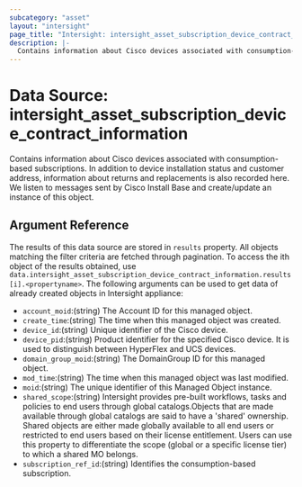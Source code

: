 ```yaml
---
subcategory: "asset"
layout: "intersight"
page_title: "Intersight: intersight_asset_subscription_device_contract_information"
description: |-
  Contains information about Cisco devices associated with consumption-based subscriptions. In addition to device installation status and customer address, information about returns and replacements is also recorded here. We listen to messages sent by Cisco Install Base and create/update an instance of this object.
---
```


# Data Source: intersight_asset_subscription_device_contract_information
Contains information about Cisco devices associated with consumption-based subscriptions. In addition to device installation status and customer address, information about returns and replacements is also recorded here. We listen to messages sent by Cisco Install Base and create/update an instance of this object.
## Argument Reference
The results of this data source are stored in `results` property.
All objects matching the filter criteria are fetched through pagination.
To access the ith object of the results obtained, use `data.intersight_asset_subscription_device_contract_information.results[i].<propertyname>`.
The following arguments can be used to get data of already created objects in Intersight appliance:
* `account_moid`:(string) The Account ID for this managed object. 
* `create_time`:(string) The time when this managed object was created. 
* `device_id`:(string) Unique identifier of the Cisco device. 
* `device_pid`:(string) Product identifier for the specified Cisco device. It is used to distinguish between HyperFlex and UCS devices. 
* `domain_group_moid`:(string) The DomainGroup ID for this managed object. 
* `mod_time`:(string) The time when this managed object was last modified. 
* `moid`:(string) The unique identifier of this Managed Object instance. 
* `shared_scope`:(string) Intersight provides pre-built workflows, tasks and policies to end users through global catalogs.Objects that are made available through global catalogs are said to have a 'shared' ownership. Shared objects are either made globally available to all end users or restricted to end users based on their license entitlement. Users can use this property to differentiate the scope (global or a specific license tier) to which a shared MO belongs. 
* `subscription_ref_id`:(string) Identifies the consumption-based subscription. 
 